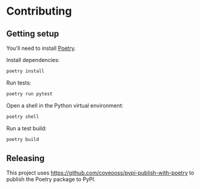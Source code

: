 # Contributing

## Getting setup

You'll need to install [Poetry](https://python-poetry.org/docs/).

Install dependencies:

```bash
poetry install
```

Run tests:

```bash
poetry run pytest
```

Open a shell in the Python virtual environment:

```bash
poetry shell
```

Run a test build:

```bash
poetry build
```

## Releasing

This project uses https://github.com/coveooss/pypi-publish-with-poetry to publish the Poetry package to PyPI.
